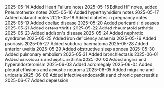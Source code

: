 2025-05-14 Added Heart Failure notes
2025-05-15 Edited HF notes, added Pneumothorax notes
2025-05-16 Added hyperthyroidism notes
2025-05-17 Added cataract notes
2025-05-18 Added diabetes in pregnancy notes
2025-05-19 Added coeliac disease
2025-05-20 Added pericardial diseases
2025-05-21 Added osteoarthritis
2025-05-22 Added rheumatoid arthritis
2025-05-23 Added addison's disease
2025-05-24 Added nephrotic syndrome
2025-05-25 Added iron deficiency anaemia
2025-05-26 Added psoriasis
2025-05-27 Added subdural haematoma
2025-05-28 Added anterior uveitis
2025-05-29 Added obstructive sleep apnoea
2025-05-30 Added pulmonary embolism
2025-05-31 Added bronchiectasis
2025-06-01 Added sarcoidosis and septic arthritis
2025-06-02 Added angina and hyperaldosteronism
2025-06-03 Added acromegaly
2025-06-04 Added pleural effusions and acoustic neuroma
2025-06-05 Added migraine and urticaria
2025-06-06 Added infective endocarditis and chronic pancreatitis
2025-06-07 Added depression